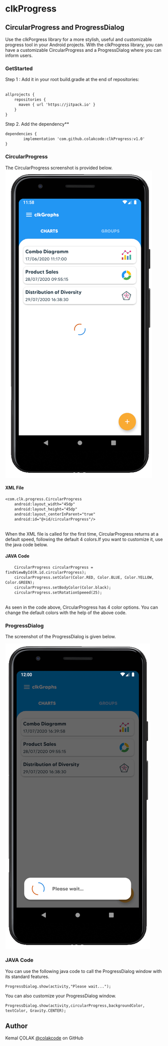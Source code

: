 # clkProgress

## CircularProgress and ProgressDialog

Use the clkPorgress library for a more stylish, useful and customizable progress tool in your Android projects. With the clkProgress library, you can have a customizable CircularProgress and a ProgressDialog where you can inform users.

### GetStarted

Step 1 : Add it in your root build.gradle at the end of repositories:<br/><br/>

    allprojects {
        repositories {
          maven { url 'https://jitpack.io' }
        } 
    }
  
Step 2. Add the dependency**

    dependencies {
            implementation 'com.github.colakcode:clkProgress:v1.0'
    }

### CircularProgress
The CircularProgress screenshot is provided below.<br/>
![CircularProgress](https://github.com/colakcode/clkProgress/blob/master/images/circular_progress.png)

#### XML File

    <com.clk.progress.CircularProgress
        android:layout_width="45dp"
        android:layout_height="45dp"
        android:layout_centerInParent="true"
        android:id="@+id/circularProgress"/>
        
<br/>
When the XML file is called for the first time, CircularProgress returns at a default speed, following the default 4 colors.If you want to customize it, use the java code below.
        
#### JAVA Code

        CircularProgress circularProgress = findViewById(R.id.circularProgress);
        circularProgress.setColor(Color.RED, Color.BLUE, Color.YELLOW, Color.GREEN);
        circularProgress.setBodyColor(Color.black);
        circularProgress.setRotationSpeeed(25);
        
<br/>
As seen in the code above, CircularProgress has 4 color options. You can change the default colors with the help of the above code.

### ProgressDialog
The screenshot of the ProgressDialog is given below.<br/>

![ProgressDialog](https://github.com/colakcode/clkProgress/blob/master/images/progress_dialog.png)

### JAVA Code
You can use the following java code to call the ProgressDialog window with its standard features.<br/>

    ProgressDialog.show(activity,"Please wait...");
    
You can also customize your ProgressDialog window.<br/>

    ProgressDialog.show(activity,circularProgress,backgroundColor, textColor, Gravity.CENTER);
    
## Author
Kemal ÇOLAK [@colakcode](https://github.com/colakcode/) on GitHub



